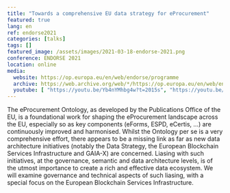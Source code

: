 ```yaml
---
title: "Towards a comprehensive EU data strategy for eProcurement"
featured: true
lang: en
ref: endorse2021
categories: [talks]
tags: []
featured_image: /assets/images/2021-03-18-endorse-2021.png
conference: ENDORSE 2021
location: online
media:
  website: https://op.europa.eu/en/web/endorse/programme
  archive: https://web.archive.org/web/*/https://op.europa.eu/en/web/endorse/programme
  youtube: [ "https://youtu.be/Yb4nYMhbg4w?t=2015s", "https://youtu.be/Aba1_waRncI?t=2015s" ]
---
```


The eProcurement Ontology, as developed by the Publications Office of the EU,
is a foundational work for shaping the eProcurement landscape across the EU,
especially so as key components (eForms, ESPD, eCertis, ...) are continuously
improved and harmonised. Whilst the Ontology per se is a very comprehensive
effort, there appears to be a missing link as far as new data architecture
initiatives (notably the Data Strategy, the European Blockchain Services
Infrastructure and GAIA-X) are concerned. Liasing with such initiatives, at the
governance, semantic and data architecture levels, is of the utmost importance
to create a rich and effective data ecosystem. We will examine governance and
technical aspects of such liasing, with a special focus on the European
Blockchain Services Infrastructure.
